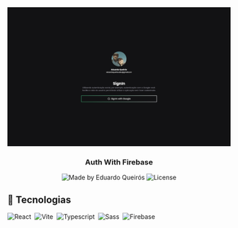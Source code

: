 <div align="center">
    <img max-width="100%" src=".github/captura.png" />
</div>

<h3 align="center">Auth With Firebase</h3>

<p align="center">
  <img alt="Made by Eduardo Queirós" src="https://img.shields.io/badge/made%20by-Eduardo%20Queirós-red">
  <img alt="License" src="https://img.shields.io/badge/license-MIT-%2304D361">
</p>

## 🚀 Tecnologias

![React](https://img.shields.io/badge/-React-05122A?style=for-the-badge&color=282a36&logo=react)&nbsp;
![Vite](https://img.shields.io/badge/-Vite-05122A?style=for-the-badge&color=282a36&logo=vite)&nbsp;
![Typescript](https://img.shields.io/badge/-Typescript-05122A?style=for-the-badge&color=282a36&logo=Typescript)&nbsp;
![Sass](https://img.shields.io/badge/-SASS-05122A?style=for-the-badge&color=282a36&logo=sass)&nbsp;
![Firebase](https://img.shields.io/badge/-Firebase-05122A?style=for-the-badge&color=282a36&logo=firebase)&nbsp;
